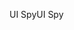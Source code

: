 <span data-ttu-id="392fa-101">UI Spy</span><span class="sxs-lookup"><span data-stu-id="392fa-101">UI Spy</span></span>